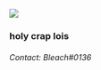 ![](https://raw.githubusercontent.com/BleachDrinker420/BleachDrinker420/main/60e5c009d2da4.gif)
### holy crap lois
###### Contact: Bleach#0136
